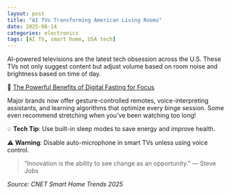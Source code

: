 ```yaml
---
layout: post
title: "AI TVs Transforming American Living Rooms"
date: 2025-06-14
categories: electronics
tags: [AI TV, smart home, USA tech]
---
```


AI-powered televisions are the latest tech obsession across the U.S. These TVs not only suggest content but adjust volume based on room noise and brightness based on time of day.

🔗 [The Powerful Benefits of Digital Fasting for Focus](https://www.smartsolvetips.com/digital-fasting-benefits-for-focus/)

Major brands now offer gesture-controlled remotes, voice-interpreting assistants, and learning algorithms that optimize every binge session. Some even recommend stretching when you’ve been watching too long!

💡 **Tech Tip**: Use built-in sleep modes to save energy and improve health.

⚠️ **Warning**: Disable auto-microphone in smart TVs unless using voice control.

> “Innovation is the ability to see change as an opportunity.” — Steve Jobs

*Source: CNET Smart Home Trends 2025*

